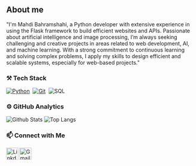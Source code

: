 ## About me 

"I'm Mahdi Bahramshahi, a Python developer with extensive experience in using the Flask framework to build efficient websites and APIs. Passionate about artificial intelligence and image processing, I’m always seeking challenging and creative projects in areas related to web development, AI, and machine learning. With a strong commitment to continuous learning and solving complex problems, I apply my skills to design efficient and scalable systems, especially for web-based projects."


### ⚒️ Tech Stack

[![Python](https://img.shields.io/badge/-Python-141a20?style=flat&logo=python)](https://www.python.org/)&nbsp;
[![Git](https://img.shields.io/badge/-Git-141a20?style=flat&logo=git)](https://git-scm.com/)&nbsp;
![SQL](https://img.shields.io/badge/-SQL-141a20?style=flat&logo=mysql)&nbsp;



### ⚙️ GitHub Analytics

![Github Stats](https://github-readme-stats.vercel.app/api?username=mahdiBahramshahi&theme=github_dark&border_radius=12&line_height=33&show_icons=true&count_private=true&cache_seconds=10800&include_all_commits=false)
![Top Langs](https://github-readme-stats.vercel.app/api/top-langs/?username=mahdiBahramshahi&theme=github_dark&border_radius=12&langs_count=4&cache_seconds=10800&exclude_repo=anime-recommendation-system,Subtitle)


### 📫 Connect with Me

<a href="[https://www.linkedin.com/in/ali-mostaghimi/](https://www.linkedin.com/in/mahdi-bahramshahi/)">
  <img align="left" alt="Linkdein" width="32px" height="32px" src="https://user-images.githubusercontent.com/52744015/200795055-e5d48f4c-8a79-4b52-a44e-659d5a6c1271.png"/>
</a>
<a href="bahramshahimahdi92@gmail.com">
  <img align="left" alt="Gmail" width="32px" height="32px" src="https://user-images.githubusercontent.com/52744015/200794434-4793a1de-0fa9-4218-bca2-168e27384479.png"/>
</a>
